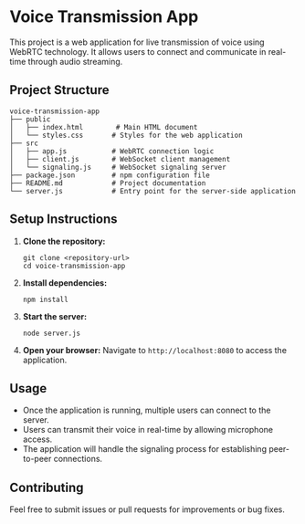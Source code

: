 # Voice Transmission App

This project is a web application for live transmission of voice using WebRTC technology. It allows users to connect and communicate in real-time through audio streaming.

## Project Structure

```
voice-transmission-app
├── public
│   ├── index.html        # Main HTML document
│   └── styles.css       # Styles for the web application
├── src
│   ├── app.js           # WebRTC connection logic
│   ├── client.js        # WebSocket client management
│   └── signaling.js     # WebSocket signaling server
├── package.json         # npm configuration file
├── README.md            # Project documentation
└── server.js            # Entry point for the server-side application
```

## Setup Instructions

1. **Clone the repository:**
   ```
   git clone <repository-url>
   cd voice-transmission-app
   ```

2. **Install dependencies:**
   ```
   npm install
   ```

3. **Start the server:**
   ```
   node server.js
   ```

4. **Open your browser:**
   Navigate to `http://localhost:8080` to access the application.

## Usage

- Once the application is running, multiple users can connect to the server.
- Users can transmit their voice in real-time by allowing microphone access.
- The application will handle the signaling process for establishing peer-to-peer connections.

## Contributing

Feel free to submit issues or pull requests for improvements or bug fixes.